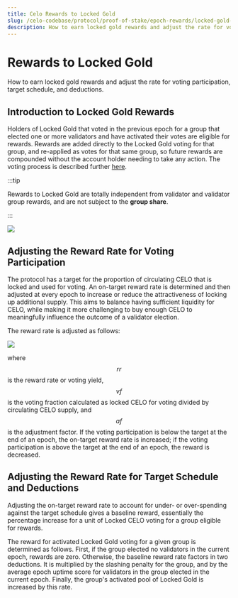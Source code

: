 ```yaml
---
title: Celo Rewards to Locked Gold
slug: /celo-codebase/protocol/proof-of-stake/epoch-rewards/locked-gold-rewards
description: How to earn locked gold rewards and adjust the rate for voting participation, target schedule, and deductions.
---
```

# Rewards to Locked Gold

How to earn locked gold rewards and adjust the rate for voting participation, target schedule, and deductions.
## Introduction to Locked Gold Rewards

Holders of Locked Gold that voted in the previous epoch for a group that elected one or more validators and have activated their votes are eligible for rewards. Rewards are added directly to the Locked Gold voting for that group, and re-applied as votes for that same group, so future rewards are compounded without the account holder needing to take any action. The voting process is described further [here](/celo-codebase/protocol/proof-of-stake/locked-gold.md).

:::tip

Rewards to Locked Gold are totally independent from validator and validator group rewards, and are not subject to the **group share**.

:::

![](https://storage.googleapis.com/celo-website/docs/locked-gold-rewards.jpg)

## Adjusting the Reward Rate for Voting Participation

The protocol has a target for the proportion of circulating CELO that is locked and used for voting. An on-target reward rate is determined and then adjusted at every epoch to increase or reduce the attractiveness of locking up additional supply. This aims to balance having sufficient liquidity for CELO, while making it more challenging to buy enough CELO to meaningfully influence the outcome of a validator election.

The reward rate is adjusted as follows:

![](https://storage.googleapis.com/celo-website/docs/voting_reward_rate_adjustment_equation.png)

where $$rr$$ is the reward rate or voting yield, $$vf$$ is the voting fraction calculated as locked CELO for voting divided by circulating CELO supply, and $$af$$ is the adjustment factor. If the voting participation is below the target at the end of an epoch, the on-target reward rate is increased; if the voting participation is above the target at the end of an epoch, the reward is decreased.

## Adjusting the Reward Rate for Target Schedule and Deductions

Adjusting the on-target reward rate to account for under- or over-spending against the target schedule gives a baseline reward, essentially the percentage increase for a unit of Locked CELO voting for a group eligible for rewards.

The reward for activated Locked Gold voting for a given group is determined as follows. First, if the group elected no validators in the current epoch, rewards are zero. Otherwise, the baseline reward rate factors in two deductions. It is multiplied by the slashing penalty for the group, and by the average epoch uptime score for validators in the group elected in the current epoch. Finally, the group's activated pool of Locked Gold is increased by this rate.
